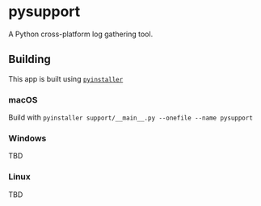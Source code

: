 # pysupport

A Python cross-platform log gathering tool.

## Building

This app is built using [`pyinstaller`](pyinstaller.org)

### macOS

Build with `pyinstaller support/__main__.py --onefile --name pysupport`

### Windows

TBD

### Linux

TBD
